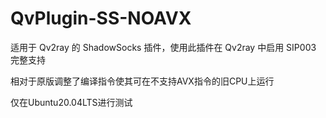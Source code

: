 # QvPlugin-SS-NOAVX


适用于 Qv2ray 的 ShadowSocks 插件，使用此插件在 Qv2ray 中启用 SIP003 完整支持

相对于原版调整了编译指令使其可在不支持AVX指令的旧CPU上运行

仅在Ubuntu20.04LTS进行测试
